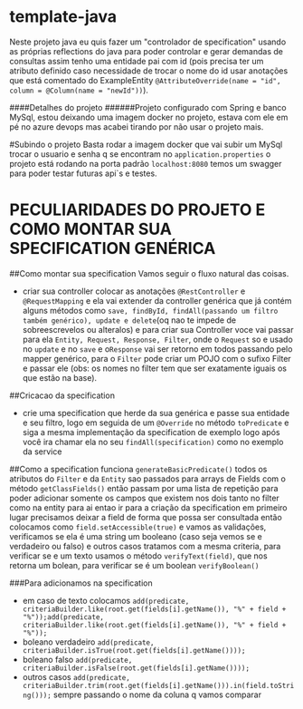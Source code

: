 # template-java
Neste projeto java eu quis fazer um "controlador de specification" usando as
próprias reflections do java para poder controlar e gerar demandas de consultas
assim tenho uma entidade pai com id (pois precisa ter um atributo definido caso
necessidade de trocar o nome do id usar anotações que está comentado do
ExampleEntity `@AttributeOverride(name = "id", column = @Column(name = "newId"))`).


####Detalhes do projeto
######Projeto configurado com Spring e banco MySql, estou deixando uma imagem docker no projeto, estava com ele em pé no azure devops mas acabei tirando por não usar o projeto mais.

#Subindo o projeto
Basta rodar a imagem docker que vai subir um MySql trocar o usuario e senha q se encontram no `application.properties`
o projeto está rodando na porta padrão `localhost:8080` temos um swagger para poder testar
futuras api`s e testes.

# PECULIARIDADES DO PROJETO E COMO MONTAR SUA SPECIFICATION GENÉRICA
##Como montar sua specification
Vamos seguir o fluxo natural das coisas.
* criar sua controller colocar as anotações `@RestController` e `@RequestMapping` e ela vai extender da controller genérica que já contém alguns métodos como `save, findById, findAll(passando um filtro também genérico), update e delete`(oq nao te impede de sobreescrevelos ou alteralos) e para criar sua Controller voce vai passar para ela `Entity, Request, Response, Filter`, onde o `Request` so e usado no `update` e no `save` e o`Response` vai ser retorno em todos passando pelo mapper genérico, para o `Filter` pode criar um POJO com o sufixo Filter e passar ele (obs: os nomes no filter tem que ser exatamente iguais os que estão na base).

##Cricacao da specification
* crie uma specification que herde da sua genérica e passe sua entidade e seu filtro, logo em seguida de um `@Override` no método `toPredicate` e siga a mesma implementação da specification de exemplo logo após você ira chamar ela no seu `findAll(specification)` como no exemplo da service

##Como a specification funciona `generateBasicPredicate()`
todos os atributos do `Filter` e da `Entity` sao passados para arrays de Fields com o método `getClassFields()` então passam por uma lista de repetição para poder adicionar somente os campos que existem nos dois tanto no filter como na entity para ai entao ir para a criação da specification em primeiro lugar precisamos deixar a field de forma que possa ser consultada então colocamos como `field.setAccessible(true)` e vamos as validações, verificamos se ela é uma string um booleano (caso seja vemos se e verdadeiro ou falso) e outros casos tratamos com a mesma criteria, para verificar se e um texto usamos o método `verifyText(field)`, que nos retorna um bolean, para verificar se é um boolean `verifyBoolean()`

###Para adicionamos na specification
* em caso de texto colocamos `add(predicate, criteriaBuilder.like(root.get(fields[i].getName()), "%" + field + "%"));add(predicate, criteriaBuilder.like(root.get(fields[i].getName()), "%" + field + "%"));`
* boleano verdadeiro `add(predicate, criteriaBuilder.isTrue(root.get(fields[i].getName())));`
* boleano falso `add(predicate, criteriaBuilder.isFalse(root.get(fields[i].getName())));`
* outros casos `add(predicate, criteriaBuilder.trim(root.get(fields[i].getName())).in(field.toString()));`
  sempre passando o nome da coluna q vamos comparar
